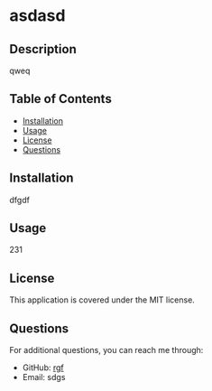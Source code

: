 
# asdasd

## Description
qweq

## Table of Contents
- [Installation](#installation)
- [Usage](#usage)
- [License](#license)
- [Questions](#questions)

## Installation
dfgdf

## Usage
231

## License
This application is covered under the MIT license.

## Questions
For additional questions, you can reach me through:
- GitHub: [rgf](https://github.com/rgf)
- Email: sdgs
